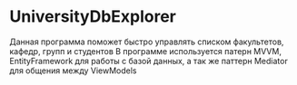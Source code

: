# UniversityDbExplorer
 
Данная программа поможет быстро управлять списком факультетов, кафедр, групп и студентов
В программе используется патерн MVVM, EntityFramework для работы с базой данных, а так же паттерн Mediator для общения между ViewModels
